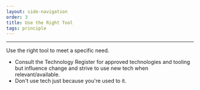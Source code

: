 ```yaml
---
layout: side-navigation
order: 3
title: Use the Right Tool
tags: principle
---
```


---
Use the right tool to meet a specific need. 

- Consult the Technology Register for approved technologies and tooling but influence change and strive to use new tech when relevant/available.
- Don't use tech just because you're used to it. 